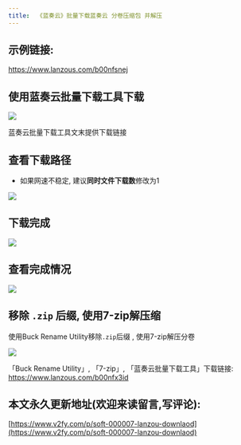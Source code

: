 ```yaml
---
title:  《蓝奏云》批量下载蓝奏云 分卷压缩包 并解压
---
```


## 示例链接:

https://www.lanzous.com/b00nfsnej


## 使用蓝奏云批量下载工具下载


![](https://www.v2fy.com/asset/lanzou-download2/001.gif)

蓝奏云批量下载工具文末提供下载链接

## 查看下载路径

- 如果网速不稳定, 建议**同时文件下载数**修改为1

![](https://www.v2fy.com/asset/lanzou-download2/002.png)


## 下载完成

![](https://www.v2fy.com/asset/lanzou-download2/003-finish.png)


## 查看完成情况

![](https://www.v2fy.com/asset/lanzou-download2/004.png)


## 移除 `.zip` 后缀, 使用7-zip解压缩

使用Buck Rename Utility移除`.zip`后缀 , 使用7-zip解压分卷

![](https://www.v2fy.com/asset/lanzou-download2/006.gif)



「Buck Rename Utility」, 「7-zip」, 「蓝奏云批量下载工具」下载链接: https://www.lanzous.com/b00nfx3id






## 本文永久更新地址(欢迎来读留言,写评论):

[https://www.v2fy.com/p/soft-000007-lanzou-downlaod](https://www.v2fy.com/p/soft-000007-lanzou-downlaod)
